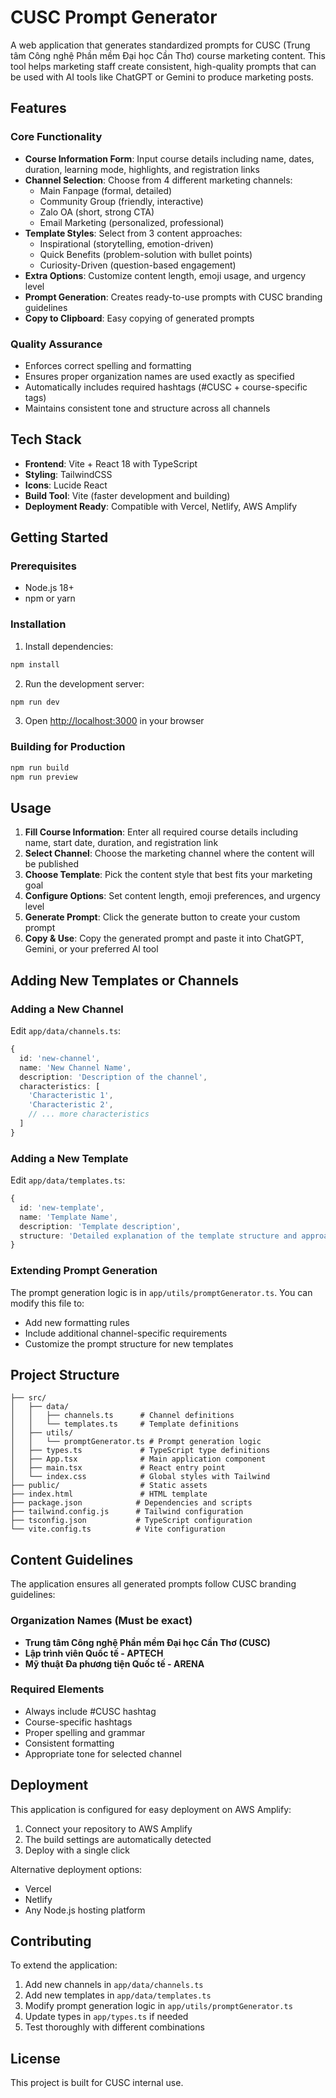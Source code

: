 # CUSC Prompt Generator

A web application that generates standardized prompts for CUSC (Trung tâm Công nghệ Phần mềm Đại học Cần Thơ) course marketing content. This tool helps marketing staff create consistent, high-quality prompts that can be used with AI tools like ChatGPT or Gemini to produce marketing posts.

## Features

### Core Functionality
- **Course Information Form**: Input course details including name, dates, duration, learning mode, highlights, and registration links
- **Channel Selection**: Choose from 4 different marketing channels:
  - Main Fanpage (formal, detailed)
  - Community Group (friendly, interactive)
  - Zalo OA (short, strong CTA)
  - Email Marketing (personalized, professional)
- **Template Styles**: Select from 3 content approaches:
  - Inspirational (storytelling, emotion-driven)
  - Quick Benefits (problem-solution with bullet points)
  - Curiosity-Driven (question-based engagement)
- **Extra Options**: Customize content length, emoji usage, and urgency level
- **Prompt Generation**: Creates ready-to-use prompts with CUSC branding guidelines
- **Copy to Clipboard**: Easy copying of generated prompts

### Quality Assurance
- Enforces correct spelling and formatting
- Ensures proper organization names are used exactly as specified
- Automatically includes required hashtags (#CUSC + course-specific tags)
- Maintains consistent tone and structure across all channels

## Tech Stack

- **Frontend**: Vite + React 18 with TypeScript
- **Styling**: TailwindCSS
- **Icons**: Lucide React
- **Build Tool**: Vite (faster development and building)
- **Deployment Ready**: Compatible with Vercel, Netlify, AWS Amplify

## Getting Started

### Prerequisites
- Node.js 18+ 
- npm or yarn

### Installation

1. Install dependencies:
```bash
npm install
```

2. Run the development server:
```bash
npm run dev
```

3. Open [http://localhost:3000](http://localhost:3000) in your browser

### Building for Production

```bash
npm run build
npm run preview
```

## Usage

1. **Fill Course Information**: Enter all required course details including name, start date, duration, and registration link
2. **Select Channel**: Choose the marketing channel where the content will be published
3. **Choose Template**: Pick the content style that best fits your marketing goal
4. **Configure Options**: Set content length, emoji preferences, and urgency level
5. **Generate Prompt**: Click the generate button to create your custom prompt
6. **Copy & Use**: Copy the generated prompt and paste it into ChatGPT, Gemini, or your preferred AI tool

## Adding New Templates or Channels

### Adding a New Channel

Edit `app/data/channels.ts`:

```typescript
{
  id: 'new-channel',
  name: 'New Channel Name',
  description: 'Description of the channel',
  characteristics: [
    'Characteristic 1',
    'Characteristic 2',
    // ... more characteristics
  ]
}
```

### Adding a New Template

Edit `app/data/templates.ts`:

```typescript
{
  id: 'new-template',
  name: 'Template Name',
  description: 'Template description',
  structure: 'Detailed explanation of the template structure and approach'
}
```

### Extending Prompt Generation

The prompt generation logic is in `app/utils/promptGenerator.ts`. You can modify this file to:
- Add new formatting rules
- Include additional channel-specific requirements
- Customize the prompt structure for new templates

## Project Structure

```
├── src/
│   ├── data/
│   │   ├── channels.ts      # Channel definitions
│   │   └── templates.ts     # Template definitions
│   ├── utils/
│   │   └── promptGenerator.ts # Prompt generation logic
│   ├── types.ts             # TypeScript type definitions
│   ├── App.tsx              # Main application component
│   ├── main.tsx             # React entry point
│   └── index.css            # Global styles with Tailwind
├── public/                  # Static assets
├── index.html               # HTML template
├── package.json            # Dependencies and scripts
├── tailwind.config.js      # Tailwind configuration
├── tsconfig.json           # TypeScript configuration
└── vite.config.ts          # Vite configuration
```

## Content Guidelines

The application ensures all generated prompts follow CUSC branding guidelines:

### Organization Names (Must be exact)
- **Trung tâm Công nghệ Phần mềm Đại học Cần Thơ (CUSC)**
- **Lập trình viên Quốc tế - APTECH**
- **Mỹ thuật Đa phương tiện Quốc tế - ARENA**

### Required Elements
- Always include #CUSC hashtag
- Course-specific hashtags
- Proper spelling and grammar
- Consistent formatting
- Appropriate tone for selected channel

## Deployment

This application is configured for easy deployment on AWS Amplify:

1. Connect your repository to AWS Amplify
2. The build settings are automatically detected
3. Deploy with a single click

Alternative deployment options:
- Vercel
- Netlify
- Any Node.js hosting platform

## Contributing

To extend the application:

1. Add new channels in `app/data/channels.ts`
2. Add new templates in `app/data/templates.ts`
3. Modify prompt generation logic in `app/utils/promptGenerator.ts`
4. Update types in `app/types.ts` if needed
5. Test thoroughly with different combinations

## License

This project is built for CUSC internal use.